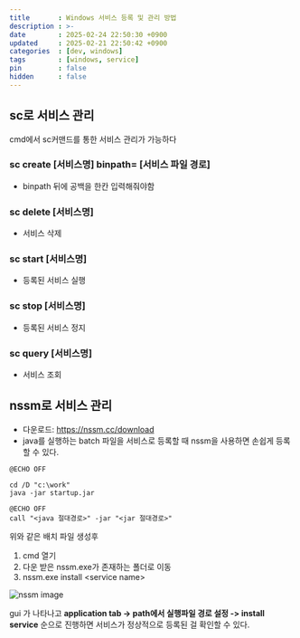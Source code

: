 ```yaml
---
title       : Windows 서비스 등록 및 관리 방법
description : >-
date        : 2025-02-24 22:50:30 +0900
updated     : 2025-02-21 22:50:42 +0900
categories  : [dev, windows]
tags        : [windows, service]
pin         : false
hidden      : false
---
```


## sc로 서비스 관리 
cmd에서 sc커맨드를 통한 서비스 관리가 가능하다

### sc create [서비스명] binpath= [서비스 파일 경로]
- binpath 뒤에 공백을 한칸 입력해줘야함

### sc delete [서비스명]
- 서비스 삭제
 
### sc start [서비스명]
- 등록된 서비스 실행
 
### sc stop [서비스명]
- 등록된 서비스 정지
 
### sc query [서비스명]
- 서비스 조회


## nssm로 서비스 관리
- 다운로드: <https://nssm.cc/download>
- java를 실행하는 batch 파일을 서비스로 등록할 때 nssm을 사용하면 손쉽게 등록 할 수 있다.
 
```batch
@ECHO OFF

cd /D "c:\work"
java -jar startup.jar
```

```
@ECHO OFF
call "<java 절대경로>" -jar "<jar 절대경로>"
```

위와 같은 배치 파일 생성후
1. cmd 열기
2. 다운 받은 nssm.exe가 존재하는 폴더로 이동
3. nssm.exe install \<service name\>

![nssm image](https://user-images.githubusercontent.com/39648594/137248149-c554b7b1-32b5-445b-a483-087abcdb850d.png) 

gui 가 나타나고 **application tab -> path에서 실행파일 경로 설정 -> install service** 순으로 진행하면 
서비스가 정상적으로 등록된 걸 확인할 수 있다.
